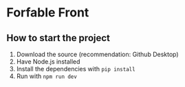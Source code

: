 # Forfable Front
## How to start the project
1. Download the source (recommendation: Github Desktop)
2. Have Node.js installed
3. Install the dependencies with `pip install`
4. Run with `npm run dev`
